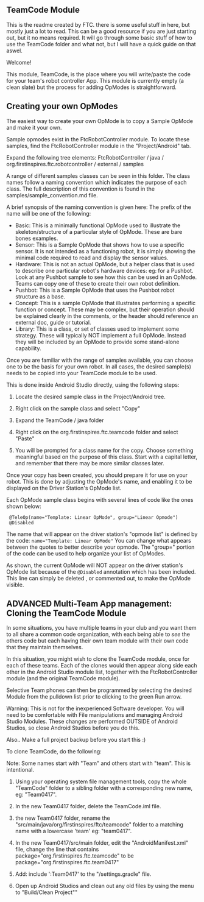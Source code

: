 ## TeamCode Module



This is the readme created by FTC. there is some useful stuff in here, but mostly just a lot to read.
This can be a good resource if you are just starting out, but it no means required.
It will go through some basic stuff of how to use the TeamCode folder and what not, but I will have a quick guide on that aswel.



Welcome!

This module, TeamCode, is the place where you will write/paste the code for your team's
robot controller App. This module is currently empty (a clean slate) but the
process for adding OpModes is straightforward.

## Creating your own OpModes

The easiest way to create your own OpMode is to copy a Sample OpMode and make it your own.

Sample opmodes exist in the FtcRobotController module.
To locate these samples, find the FtcRobotController module in the "Project/Android" tab.

Expand the following tree elements:
 FtcRobotController / java / org.firstinspires.ftc.robotcontroller / external / samples

A range of different samples classes can be seen in this folder.
The class names follow a naming convention which indicates the purpose of each class.
The full description of this convention is found in the samples/sample_convention.md file.

A brief synopsis of the naming convention is given here:
The prefix of the name will be one of the following:

* Basic:    This is a minimally functional OpMode used to illustrate the skeleton/structure
            of a particular style of OpMode.  These are bare bones examples.
* Sensor:   This is a Sample OpMode that shows how to use a specific sensor.
            It is not intended as a functioning robot, it is simply showing the minimal code
            required to read and display the sensor values.
* Hardware: This is not an actual OpMode, but a helper class that is used to describe
            one particular robot's hardware devices: eg: for a Pushbot.  Look at any
            Pushbot sample to see how this can be used in an OpMode.
            Teams can copy one of these to create their own robot definition.
* Pushbot:  This is a Sample OpMode that uses the Pushbot robot structure as a base.
* Concept:	This is a sample OpMode that illustrates performing a specific function or concept.
            These may be complex, but their operation should be explained clearly in the comments,
            or the header should reference an external doc, guide or tutorial.
* Library:  This is a class, or set of classes used to implement some strategy.
            These will typically NOT implement a full OpMode.  Instead they will be included
            by an OpMode to provide some stand-alone capability.

Once you are familiar with the range of samples available, you can choose one to be the
basis for your own robot.  In all cases, the desired sample(s) needs to be copied into
your TeamCode module to be used.

This is done inside Android Studio directly, using the following steps:

 1) Locate the desired sample class in the Project/Android tree.

 2) Right click on the sample class and select "Copy"

 3) Expand the  TeamCode / java folder

 4) Right click on the org.firstinspires.ftc.teamcode folder and select "Paste"

 5) You will be prompted for a class name for the copy.
    Choose something meaningful based on the purpose of this class.
    Start with a capital letter, and remember that there may be more similar classes later.

Once your copy has been created, you should prepare it for use on your robot.
This is done by adjusting the OpMode's name, and enabling it to be displayed on the
Driver Station's OpMode list.

Each OpMode sample class begins with several lines of code like the ones shown below:

```
 @TeleOp(name="Template: Linear OpMode", group="Linear Opmode")
 @Disabled
```

The name that will appear on the driver station's "opmode list" is defined by the code:
 ``name="Template: Linear OpMode"``
You can change what appears between the quotes to better describe your opmode.
The "group=" portion of the code can be used to help organize your list of OpModes.

As shown, the current OpMode will NOT appear on the driver station's OpMode list because of the
  ``@Disabled`` annotation which has been included.
This line can simply be deleted , or commented out, to make the OpMode visible.



## ADVANCED Multi-Team App management:  Cloning the TeamCode Module

In some situations, you have multiple teams in your club and you want them to all share
a common code organization, with each being able to *see* the others code but each having
their own team module with their own code that they maintain themselves.

In this situation, you might wish to clone the TeamCode module, once for each of these teams.
Each of the clones would then appear along side each other in the Android Studio module list,
together with the FtcRobotController module (and the original TeamCode module).

Selective Team phones can then be programmed by selecting the desired Module from the pulldown list
prior to clicking to the green Run arrow.

Warning:  This is not for the inexperienced Software developer.
You will need to be comfortable with File manipulations and managing Android Studio Modules.
These changes are performed OUTSIDE of Android Studios, so close Android Studios before you do this.
 
Also.. Make a full project backup before you start this :)

To clone TeamCode, do the following:

Note: Some names start with "Team" and others start with "team".  This is intentional.

1)  Using your operating system file management tools, copy the whole "TeamCode"
    folder to a sibling folder with a corresponding new name, eg: "Team0417".

2)  In the new Team0417 folder, delete the TeamCode.iml file.

3)  the new Team0417 folder, rename the "src/main/java/org/firstinspires/ftc/teamcode" folder
    to a matching name with a lowercase 'team' eg:  "team0417".

4)  In the new Team0417/src/main folder, edit the "AndroidManifest.xml" file, change the line that contains
         package="org.firstinspires.ftc.teamcode"
    to be
         package="org.firstinspires.ftc.team0417"

5)  Add:    include ':Team0417' to the "/settings.gradle" file.
    
6)  Open up Android Studios and clean out any old files by using the menu to "Build/Clean Project""